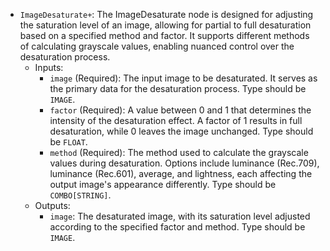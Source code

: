- `ImageDesaturate+`: The ImageDesaturate node is designed for adjusting the saturation level of an image, allowing for partial to full desaturation based on a specified method and factor. It supports different methods of calculating grayscale values, enabling nuanced control over the desaturation process.
    - Inputs:
        - `image` (Required): The input image to be desaturated. It serves as the primary data for the desaturation process. Type should be `IMAGE`.
        - `factor` (Required): A value between 0 and 1 that determines the intensity of the desaturation effect. A factor of 1 results in full desaturation, while 0 leaves the image unchanged. Type should be `FLOAT`.
        - `method` (Required): The method used to calculate the grayscale values during desaturation. Options include luminance (Rec.709), luminance (Rec.601), average, and lightness, each affecting the output image's appearance differently. Type should be `COMBO[STRING]`.
    - Outputs:
        - `image`: The desaturated image, with its saturation level adjusted according to the specified factor and method. Type should be `IMAGE`.
